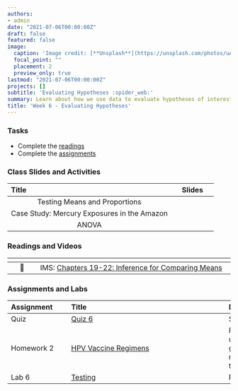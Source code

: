 ```yaml
---
authors:
- admin
date: "2021-07-06T00:00:00Z"
draft: false
featured: false
image:
  caption: 'Image credit: [**Unsplash**](https://unsplash.com/photos/uAFjFsMS3YY)'
  focal_point: ""
  placement: 2
  preview_only: true
lastmod: "2021-07-06T00:00:00Z"
projects: []
subtitle: 'Evaluating Hypotheses :spider_web:'
summary: Learn about how we use data to evaluate hypotheses of interest
title: 'Week 6 - Evaluating Hypotheses'
---
```


### Tasks

- Complete the [readings](/post/06-week/#readings-and-videos)
- Complete the [assignments](/post/06-week/#assignments)


### Class Slides and Activities

| <div style="width:250px;text-align:left">Title</div> | <div  style="width:80px;text-align:center">Slides</div> | 
|:---:|:---------------------|
| Testing Means and Proportions | [<span style="color: #4b5357;"><i class="fas fa-desktop fa-lg"></i></span>](https://sta-198-glhlth-298-fall-2022.github.io/website/slides/week-06/w6-l01-test-mean-prop.html)  | 
| Case Study: Mercury Exposures in the Amazon   | [<span style="color: #4b5357;"><i class="fas fa-desktop fa-lg"></i></span>](https://sta-198-glhlth-298-fall-2022.github.io/website/slides/week-06/w6-l02-case-study-amazon.html)  | 
| ANOVA  | [<span style="color: #4b5357;"><i class="fas fa-desktop fa-lg"></i></span>](https://sta-198-glhlth-298-fall-2022.github.io/website/slides/week-06/w6-l03-anova.html)  |  




### Readings and Videos

| <div style="width:50px"></div>  | <div style="width:420px"></div>  |  <div style="width:200px"></div> |
|:---:|:---|:---:|
| :open_book: | IMS: [Chapters 19-22: Inference for Comparing Means](https://openintro-ims.netlify.app/inference-many-means.html) | **Required** |


### Assignments and Labs

| <div style="width:120px;text-align:left">Assignment</div> | <div style="width:340px;text-align:left">Title</div> | <div style="width:200px;text-align:left">Due</div> |
|:---|:---|:---|
| Quiz | [Quiz 6](https://sakai.duke.edu) | Sunday, 10/2 |
| Homework 2 | [HPV Vaccine Regimens](https://sta-198-glhlth-298-fall-2022.github.io/website/slides/week-06/hw-02-hpv.html) | Friday, 10/7 (submissions up to 4pm Friday, 10/14 graded with no penalty; no submissions after that time will be graded)|
| Lab 6 |[Testing](https://sta-198-glhlth-298-fall-2022.github.io/website/slides/week-02/coming-soon.html)| Friday, 10/7 |
 



